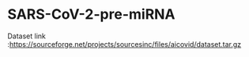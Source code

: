 # SARS-CoV-2-pre-miRNA

Dataset link :https://sourceforge.net/projects/sourcesinc/files/aicovid/dataset.tar.gz
